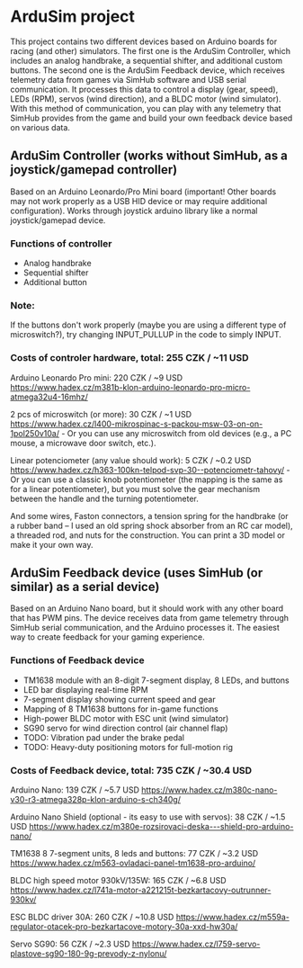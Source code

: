 # ArduSim project
This project contains two different devices based on Arduino boards for racing (and other) simulators. The first one is the ArduSim Controller, which includes an analog handbrake, a sequential shifter, and additional custom buttons. The second one is the ArduSim Feedback device, which receives telemetry data from games via SimHub software and USB serial communication. It processes this data to control a display (gear, speed), LEDs (RPM), servos (wind direction), and a BLDC motor (wind simulator). With this method of communication, you can play with any telemetry that SimHub provides from the game and build your own feedback device based on various data.

## ArduSim Controller (works without SimHub, as a joystick/gamepad controller)
Based on an Arduino Leonardo/Pro Mini board (important! Other boards may not work properly as a USB HID device or may require additional configuration). Works through joystick arduino library like a normal joystick/gamepad device.
### Functions of controller
- Analog handbrake
- Sequential shifter
- Additional button

### Note: 
If the buttons don't work properly (maybe you are using a different type of microswitch?), try changing INPUT_PULLUP in the code to simply INPUT.
  
### Costs of controler hardware, total: 255 CZK / ~11 USD
Arduino Leonardo Pro mini: 220 CZK / ~9 USD
https://www.hadex.cz/m381b-klon-arduino-leonardo-pro-micro-atmega32u4-16mhz/

2 pcs of microswitch (or more): 30 CZK / ~1 USD
https://www.hadex.cz/l400-mikrospinac-s-packou-msw-03-on-on-1pol250v10a/ - Or you can use any microswitch from old devices (e.g., a PC mouse, a microwave door switch, etc.).

Linear potenciometer (any value should work): 5 CZK / ~0.2 USD
https://www.hadex.cz/h363-100kn-telpod-svp-30--potenciometr-tahovy/ - Or you can use a classic knob potentiometer (the mapping is the same as for a linear potentiometer), but you must solve the gear mechanism between the handle and the turning potentiometer.

And some wires, Faston connectors, a tension spring for the handbrake (or a rubber band – I used an old spring shock absorber from an RC car model), a threaded rod, and nuts for the construction. You can print a 3D model or make it your own way.

## ArduSim Feedback device (uses SimHub (or similar) as a serial device)
Based on an Arduino Nano board, but it should work with any other board that has PWM pins. The device receives data from game telemetry through SimHub serial communication, and the Arduino processes it. The easiest way to create feedback for your gaming experience.
### Functions of Feedback device
- TM1638 module with an 8-digit 7-segment display, 8 LEDs, and buttons
- LED bar displaying real-time RPM
- 7-segment display showing current speed and gear
- Mapping of 8 TM1638 buttons for in-game functions
- High-power BLDC motor with ESC unit (wind simulator)
- SG90 servo for wind direction control (air channel flap)
- TODO: Vibration pad under the brake pedal
- TODO: Heavy-duty positioning motors for full-motion rig
   
### Costs of Feedback device, total: 735 CZK / ~30.4 USD
Arduino Nano: 139 CZK / ~5.7 USD
https://www.hadex.cz/m380c-nano-v30-r3-atmega328p-klon-arduino-s-ch340g/

Arduino Nano Shield (optional - its easy to use with servos): 38 CZK / ~1.5 USD
https://www.hadex.cz/m380e-rozsirovaci-deska---shield-pro-arduino-nano/

TM1638 8 7-segment units, 8 leds and buttons: 77 CZK / ~3.2 USD
https://www.hadex.cz/m563-ovladaci-panel-tm1638-pro-arduino/
  
BLDC high speed motor 930kV/135W: 165 CZK / ~6.8 USD
https://www.hadex.cz/l741a-motor-a221215t-bezkartacovy-outrunner-930kv/

ESC BLDC driver 30A: 260 CZK / ~10.8 USD
https://www.hadex.cz/m559a-regulator-otacek-pro-bezkartacove-motory-30a-xxd-hw30a/

Servo SG90: 56 CZK / ~2.3 USD
https://www.hadex.cz/l759-servo-plastove-sg90-180-9g-prevody-z-nylonu/

